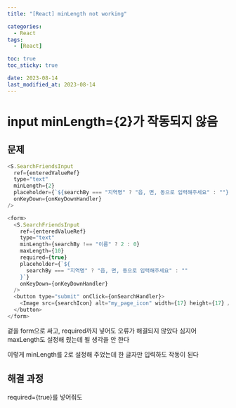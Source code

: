 ```yaml
---
title: "[React] minLength not working"

categories:
  - React
tags:
  - [React]

toc: true
toc_sticky: true

date: 2023-08-14
last_modified_at: 2023-08-14
---
```


# input minLength={2}가 작동되지 않음

## 문제

```javascript
<S.SearchFriendsInput
  ref={enteredValueRef}
  type="text"
  minLength={2}
  placeholder={`${searchBy === "지역명" ? "읍, 면, 동으로 입력해주세요" : ""}`}
  onKeyDown={onKeyDownHandler}
/>
```

```javascript
<form>
  <S.SearchFriendsInput
    ref={enteredValueRef}
    type="text"
    minLength={searchBy !== "이름" ? 2 : 0}
    maxLength={10}
    required={true}
    placeholder={`${
      searchBy === "지역명" ? "읍, 면, 동으로 입력해주세요" : ""
    }`}
    onKeyDown={onKeyDownHandler}
  />
  <button type="submit" onClick={onSearchHandler}>
    <Image src={searchIcon} alt="my_page_icon" width={17} height={17} />
  </button>
</form>
```

겉을 form으로 싸고, required까지 넣어도 오류가 해결되지 않았다 심지어 maxLength도 설정해 줬는데 될 생각을 안 한다

이렇게 minLength를 2로 설정해 주었는데 한 글자만 입력하도 작동이 된다

## 해결 과정

required={true}를 넣어줘도
